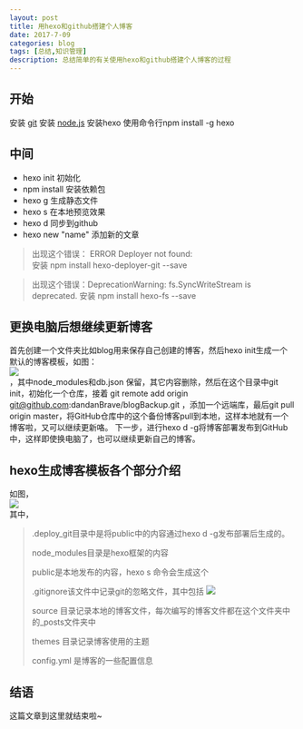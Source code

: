 ```yaml
---
layout: post
title: 用hexo和github搭建个人博客
date: 2017-7-09
categories: blog
tags: [总结,知识管理]
description: 总结简单的有关使用hexo和github搭建个人博客的过程
---
```


## 开始

安装 [git](http://git-scm.com/download/win)
安装 [node.js](https://nodejs.org/en/download/)
安装hexo 使用命令行npm install -g hexo 
<!--more-->

## 中间
* hexo init 初始化
* npm install 安装依赖包
* hexo g  生成静态文件
* hexo s 在本地预览效果
* hexo d 同步到github
* hexo new "name" 添加新的文章
 
>出现这个错误： ERROR Deployer not found: <br/>
>安装  npm install hexo-deployer-git --save
 
> 出现这个错误：DeprecationWarning: fs.SyncWriteStream is deprecated.
>安装 npm install hexo-fs --save

## 更换电脑后想继续更新博客
 首先创建一个文件夹比如blog用来保存自己创建的博客，然后hexo init生成一个默认的博客模板，如图：<br/>
 <img src="/img/1.png" /><br/>，其中node_modules和db.json 保留，其它内容删除，然后在这个目录中git init，初始化一个仓库，接着  git remote add origin git@github.com:dandanBrave/blogBackup.git ，添加一个远端库，最后git pull origin master，将GitHub仓库中的这个备份博客pull到本地，这样本地就有一个博客啦，又可以继续更新咯。
 下一步，进行hexo d -g将博客部署发布到GitHub中，这样即使换电脑了，也可以继续更新自己的博客。
 
## hexo生成博客模板各个部分介绍

如图，<br/>
<img src="/img/2.png"/><br/>
其中，
>.deploy_git目录中是将public中的内容通过hexo d -g发布部署后生成的。
>
>node_modules目录是hexo框架的内容
>
>public是本地发布的内容，hexo s 命令会生成这个
>
>.gitignore该文件中记录git的忽略文件，其中包括
<img src="/img/3.png"/><br/>
>
> source 目录记录本地的博客文件，每次编写的博客文件都在这个文件夹中的_posts文件夹中
>
>themes 目录记录博客使用的主题
>
>config.yml 是博客的一些配置信息
>

## 结语

这篇文章到这里就结束啦~














